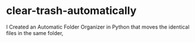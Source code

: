 # clear-trash-automatically
I Created an Automatic Folder Organizer in Python that moves the identical files in the same folder,

